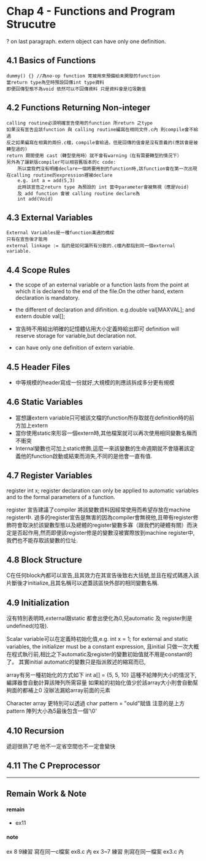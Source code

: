 # Chap 4 - Functions and Program Strucutre

? on last paragraph.
extern object can have only one definition.

## 4.1 Basics of Functions
    dummy() {} //為no-op function 常被用來預備給未開發的function
    當return type為空時預設回傳int type資料
    即便回傳型態不為void 依然可以不回傳資料 只是資料會是垃圾數值

## 4.2 Functions Returning Non-integer
    calling routine必須明確宣告使用的function 所return 之type
    如果沒有宣告且該function 與 calling routine編寫在相同文件.c內 則compile會不給過
    反之如果編寫在相異的兩份.c檔，compile會給過，但是回傳的值會是沒有意義的(應該會是被轉型過的)
    return 期間使用 cast（轉型使用時）就不會有warning（在有需要轉型的情況下）
    另外為了讓新版compiler可以相容舊版本的c code:
        所以當我們沒有明確declare一個將要用到的function時,該function會在第一次出現在calling routine的expression裡被declare
        e.g. int a = add(5,3)
        此時該宣告之return type 為預設的 int 當中parameter會被無視（應是Void)
        及 add function 會被 calling routine declare為
        int add(Void) 

## 4.3 External Variables
    External Variables是一種function溝通的橋樑
    只有在宣告後才能用
    external linkage := 指的是如何讓所有分散的.c檔內都指到同一個external variable.
    
## 4.4 Scope Rules
* the scope of an external variable or a function lasts from the point at which it is declared to the end of the file.On the other hand, extern declaration is mandatory.
* the different of declaration and difinition.
e.g.double val[MAXVAL]; and extern double val[];
* 宣告時不用給出明確的記憶體佔用大小定義時給出即可
definition will reserve storage for variable,but declaration not.

* can have only one definition of extern variable.

## 4.5 Header Files
* 中等規模的header寫成一份就好,大規模的則應該拆成多分更有規模

## 4.6 Static Variables
* 當想讓extern variable只可被該文檔的function所存取就在definition時的前方加上extern
* 當你使用static來形容一個extern時,其他檔案就可以再次使用相同變數名稱而不衝突
* Internal變數也可加上static修飾,這麼一來該變數的生命週期就不會隨著該定義他的function啟動或結束而消失,不同的是他會一直有值.

## 4.7 Register Variables
register int x;
register declaration can only be applied to automatic variables and to the formal parameters of a function.

register 宣告建議了compiler 將該變數資料因經常使用而希望存放在machine register中.
過多的register宣告是無害的因為compiler會無視他,且帶有register修飾符會取決於該變數型態以及總體的register變數多寡（跟我們的硬體有關）而決定是否起作用,然而即便該register修是的變數沒被實際放到machine register中,我們也不能存取該變數的位址.

## 4.8 Block Structure
C在任何block內都可以宣告,且其效力在其宣告後致右大括號,並且在程式碼進入該片斷後才initialize,且其名稱可以遮蓋該區快外部的相同變數名稱.

## 4.9 Initialization

沒有特別表明時,external跟static 都會出使化為0,兒automatic 及 register則是undefined(垃圾).

Scalar variable可以在定義時初始化值,e.g. int x = 1;
for external and static variables, the initializer must be a constant expression, 且initial 只做一次大概在程式執行前,相比之下automatic及register的變數初始值就不用是constant的了。
其實initial automatic的變數只是指派敘述的縮寫而已,

array有另一種初始化的方式如下
    int a[] = {5, 5, 10}
這種不給陣列大小的情況下,編譯器會自動計算該陣列所需容量
如果給的初始化值少於該array大小則會自動幫夠面的都補上0
沒辦法漏給array前面的元素

Character array 更特別可以透過
char pattern = "ould"賦值
注意的是上方pattern 陣列大小為5最後包含一個'\0'

## 4.10 Recursion
遞迴很熟了吧
他不一定省空間也不一定會變快

## 4.11 The C Preprocessor




---
## Remain Work & Note

#### remain
 * ex11
#### note
ex 8 9練習 寫在同一c檔案 ex8.c 內
ex 3~7 練習 則寫在同一檔案 ex3.c 內